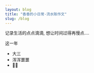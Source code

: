 ```yaml
---
layout: blog
title: "香香的小日常-流水账作文"
slug: /blog
---
```




记录生活的点点滴滴, 想让时间过得再慢点....

这一年

- 大三
- 浑浑噩噩
- 🤣😅

<br />

